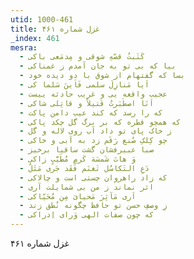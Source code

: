 ```yaml
---
utid: 1000-461
title: غزل شماره ۴۶۱
_index: 461
mesra:
  - کَتَبتُ قصّهِ شوقی و مِدمَعی باکی
  - بیا که بی تو به جان آمدم ز غمناکی
  - بسا که گفتهام از شوق با دو دیده خود
  - اَیا مَنازِلَ سلمی فَاَینَ سَلما کی
  - عجیب واقعه یی و غریب حادثه ییست
  - اَنَا اصطَبَرتُ قَتیلاً و قاتِلی شاکی
  - که را رسد که کند عیب دامن پاکت
  - که همچو قطره که بر برگ گل چکد پاکی
  - ز خاک پای تو داد آب روی لاله و گل
  - چو کِلکِ صُنع رَقَم زد به آبی و خاکی
  - صبا عبیرفشان گشت ساقیا برخیز
  - وَ هاتَ شَمسَهَ کَرمٍ مُطَیَّبٍ زاکی
  - دَعِ التَکاسُل تَغنَم فَقَد جَری مَثَلٌ
  - که زاد راهروان چستی است و چالاکی
  - اثر نماند ز من بی شمایلت آری
  - اَری مَآثِرَ مَحیایَ مِن مُحَیّاکی
  - زِ وصفِ حسن تو حافظ چگونه نُطق زند
  - که چون صفات الهی وَرای اِدراکی
---
```

غزل شماره ۴۶۱
